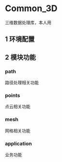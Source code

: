 # Common_3D
三维数据处理库，本人用

## 1 环境配置


## 2 模块功能
### path
路径处理相关功能

### points
点云相关功能

### mesh
网格相关功能

### application
业务功能